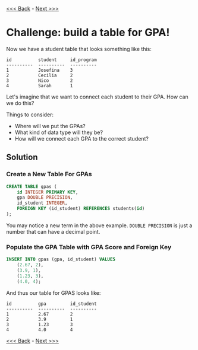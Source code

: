 [<<< Back](5-foreignkeys.md) - [Next >>>](7-commonqueries.md)  

# Challenge: build a table for GPA!

Now we have a student table that looks something like this:

```
id          student     id_program
----------  ----------  ----------
1           Josefina    3
2           Cecilia     2
3           Nico        2
4           Sarah       1
```

Let's imagine that we want to connect each student to their GPA. How can we do this?

Things to consider:

- Where will we put the GPAs?
- What kind of data type will they be?
- How will we connect each GPA to the correct student?

## Solution 

### Create a New Table For GPAs

```sql
CREATE TABLE gpas (
	id INTEGER PRIMARY KEY,
	gpa DOUBLE PRECISION,
	id_student INTEGER,
	FOREIGN KEY (id_student) REFERENCES students(id)
);
```

You may notice a new term in the above example. `DOUBLE PRECISION` is just a number that can have a decimal point.

### Populate the GPA Table with GPA Score and Foreign Key

```sql
INSERT INTO gpas (gpa, id_student) VALUES
	(2.67, 2),
	(3.9, 1),
	(1.23, 3),
	(4.0, 4);
```

And thus our table for GPAS looks like:
```
id          gpa         id_student
----------  ----------  ----------
1           2.67        2
2           3.9         1
3           1.23        3
4           4.0         4
```

[<<< Back](5-foreignkeys.md) - [Next >>>](7-commonqueries.md)  
